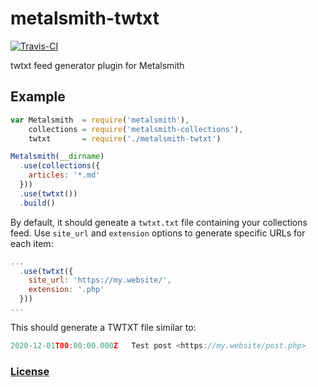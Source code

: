 # metalsmith-twtxt
[![Travis-CI](https://travis-ci.com/lubiedo/metalsmith-twtxt.svg?branch=main)](https://travis-ci.com/github/lubiedo/metalsmith-twtxt)

twtxt feed generator plugin for Metalsmith

## Example
```js
var Metalsmith  = require('metalsmith'),
    collections = require('metalsmith-collections'),
    twtxt       = require('./metalsmith-twtxt')

Metalsmith(__dirname)
  .use(collections({
    articles: '*.md'
  }))
  .use(twtxt())
  .build()
```

By default, it should geneate a `twtxt.txt` file containing your collections feed.
Use `site_url` and `extension` options to generate specific URLs for each item:
```js
...
  .use(twtxt({
    site_url: 'https://my.website/',
    extension: '.php'
  }))
...
```

This should generate a TWTXT file similar to:
```c
2020-12-01T00:00:00.000Z   Test post <https://my.website/post.php>
```

### [License](LICENSE)
